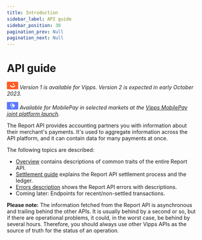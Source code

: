 ```yaml
---
title: Introduction
sidebar_label: API guide
sidebar_position: 30
pagination_prev: Null
pagination_next: Null
---
```


# API guide

![Vipps](../images/vipps.png) *Version 1 is available for Vipps. Version 2 is expected in early October 2023.*

![MobilePay](../images/mp.png) *Available for MobilePay in selected markets at the [Vipps MobilePay joint platform launch](https://www.vippsmobilepay.com/#about).*

The Report API provides accounting partners you with information about their merchant's payments. It's used to aggregate information across the API platform, and it can contain data for many
payments at once.

The following topics are described:

* [Overview](overview.md) contains descriptions of common traits of the entire Report API.
* [Settlement guide](settlement.md) explains the Report API settlement process and the ledger.
* [Errors description](errors.md) shows the Report API errors with descriptions.
* Coming later: Endpoints for recent/non-settled transactions.

**Please note:** The information fetched from the Report API is
asynchronous and trailing behind the other APIs. It is usually behind
by a second or so, but if there are operational problems, it could, in the worst
case, be behind by several hours. Therefore, you should always use other
Vipps APIs as the source of truth for the status of an operation.
